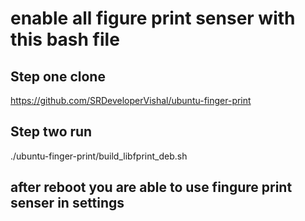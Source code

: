 # enable all figure print senser with this bash file
## Step one clone 
https://github.com/SRDeveloperVishal/ubuntu-finger-print
## Step two run
./ubuntu-finger-print/build_libfprint_deb.sh
## after reboot you are able to use fingure print senser in settings
